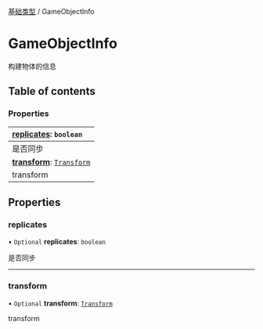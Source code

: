[基础类型](../groups/基础类型.基础类型.md) / GameObjectInfo

# GameObjectInfo <Badge type="tip" text="Interface" /> <Score text="GameObjectInfo" />

构建物体的信息

## Table of contents

### Properties <Score text="Properties" /> 
| **[replicates](mw.GameObjectInfo.md#replicates)**: `boolean`  |
| :-----|
| 是否同步|
| **[transform](mw.GameObjectInfo.md#transform)**: [`Transform`](../classes/mw.Transform.md)  |
| transform|

## Properties

### replicates <Score text="replicates" /> 

• `Optional` **replicates**: `boolean`

是否同步

___

### transform <Score text="transform" /> 

• `Optional` **transform**: [`Transform`](../classes/mw.Transform.md)

transform
